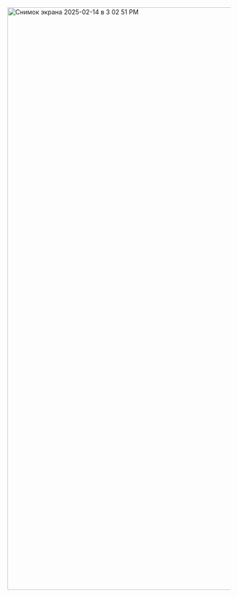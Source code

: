 <img width="1313" alt="Снимок экрана 2025-02-14 в 3 02 51 PM" src="https://github.com/user-attachments/assets/4f99097d-a092-41d7-bf74-12b4521dd623" />
